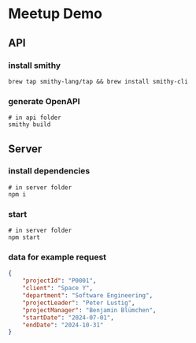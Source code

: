 # Meetup Demo

## API

### install smithy
```
brew tap smithy-lang/tap && brew install smithy-cli
```

### generate OpenAPI
```
# in api folder
smithy build
```

## Server

### install dependencies
```
# in server folder
npm i
```

### start
```
# in server folder
npm start
```

### data for example request
```json
{
	"projectId": "P0001",
	"client": "Space Y",
	"department": "Software Engineering",
	"projectLeader": "Peter Lustig",
	"projectManager": "Benjamin Blümchen",
	"startDate": "2024-07-01",
	"endDate": "2024-10-31"
}
```